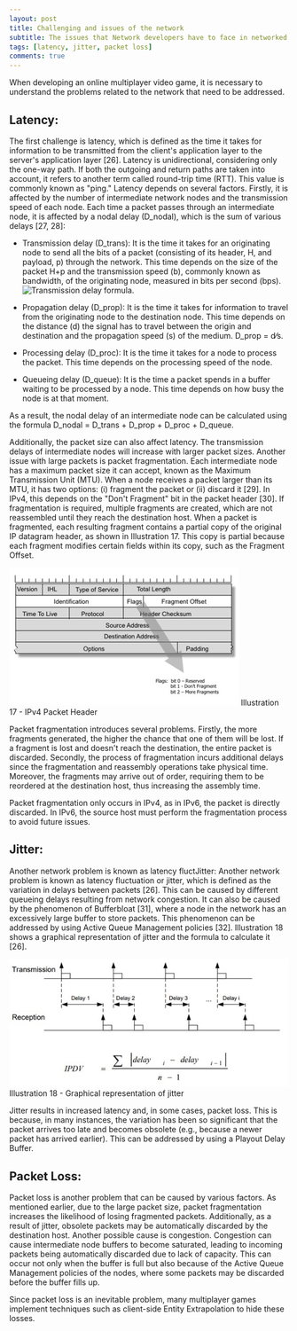 ```yaml
---
layout: post
title: Challenging and issues of the network
subtitle: The issues that Network developers have to face in networked games
tags: [latency, jitter, packet loss]
comments: true
---
```


When developing an online multiplayer video game, it is necessary to understand the problems related to the network that need to be addressed.

## Latency:
The first challenge is latency, which is defined as the time it takes for information to be transmitted from the client's application layer to the server's application layer [26]. Latency is unidirectional, considering only the one-way path. If both the outgoing and return paths are taken into account, it refers to another term called round-trip time (RTT). This value is commonly known as "ping." Latency depends on several factors. Firstly, it is affected by the number of intermediate network nodes and the transmission speed of each node. Each time a packet passes through an intermediate node, it is affected by a nodal delay (D_nodal), which is the sum of various delays [27, 28]:

- Transmission delay (D_trans): It is the time it takes for an originating node to send all the bits of a packet (consisting of its header, H, and payload, p) through the network. This time depends on the size of the packet H+p and the transmission speed (b), commonly known as bandwidth, of the originating node, measured in bits per second (bps). ![Transmission delay formula](https://latex.codecogs.com/svg.image?D_{trans}=\frac{(H&plus;p)}{b}).

- Propagation delay (D_prop): It is the time it takes for information to travel from the originating node to the destination node. This time depends on the distance (d) the signal has to travel between the origin and destination and the propagation speed (s) of the medium. D_prop = d⁄s.

- Processing delay (D_proc): It is the time it takes for a node to process the packet. This time depends on the processing speed of the node.

- Queueing delay (D_queue): It is the time a packet spends in a buffer waiting to be processed by a node. This time depends on how busy the node is at that moment.

As a result, the nodal delay of an intermediate node can be calculated using the formula D_nodal = D_trans + D_prop + D_proc + D_queue.

Additionally, the packet size can also affect latency. The transmission delays of intermediate nodes will increase with larger packet sizes. Another issue with large packets is packet fragmentation. Each intermediate node has a maximum packet size it can accept, known as the Maximum Transmission Unit (MTU). When a node receives a packet larger than its MTU, it has two options: (i) fragment the packet or (ii) discard it [29]. In IPv4, this depends on the "Don't Fragment" bit in the packet header [30]. If fragmentation is required, multiple fragments are created, which are not reassembled until they reach the destination host. When a packet is fragmented, each resulting fragment contains a partial copy of the original IP datagram header, as shown in Illustration 17. This copy is partial because each fragment modifies certain fields within its copy, such as the Fragment Offset.

![IPv4 Packet Header](/assets/img/IPv4-packet-header.png)
Illustration 17 - IPv4 Packet Header

Packet fragmentation introduces several problems. Firstly, the more fragments generated, the higher the chance that one of them will be lost. If a fragment is lost and doesn't reach the destination, the entire packet is discarded. Secondly, the process of fragmentation incurs additional delays since the fragmentation and reassembly operations take physical time. Moreover, the fragments may arrive out of order, requiring them to be reordered at the destination host, thus increasing the assembly time.

Packet fragmentation only occurs in IPv4, as in IPv6, the packet is directly discarded. In IPv6, the source host must perform the fragmentation process to avoid future issues.

## Jitter:
Another network problem is known as latency fluctJitter:
Another network problem is known as latency fluctuation or jitter, which is defined as the variation in delays between packets [26]. This can be caused by different queueing delays resulting from network congestion. It can also be caused by the phenomenon of Bufferbloat [31], where a node in the network has an excessively large buffer to store packets. This phenomenon can be addressed by using Active Queue Management policies [32]. Illustration 18 shows a graphical representation of jitter and the formula to calculate it [26].

![Graphical representation of jitter](/assets/img/jitter-graphic-representation.jpg)
Illustration 18 - Graphical representation of jitter

Jitter results in increased latency and, in some cases, packet loss. This is because, in many instances, the variation has been so significant that the packet arrives too late and becomes obsolete (e.g., because a newer packet has arrived earlier). This can be addressed by using a Playout Delay Buffer.

## Packet Loss:
Packet loss is another problem that can be caused by various factors. As mentioned earlier, due to the large packet size, packet fragmentation increases the likelihood of losing fragmented packets. Additionally, as a result of jitter, obsolete packets may be automatically discarded by the destination host. Another possible cause is congestion. Congestion can cause intermediate node buffers to become saturated, leading to incoming packets being automatically discarded due to lack of capacity. This can occur not only when the buffer is full but also because of the Active Queue Management policies of the nodes, where some packets may be discarded before the buffer fills up.

Since packet loss is an inevitable problem, many multiplayer games implement techniques such as client-side Entity Extrapolation to hide these losses.
